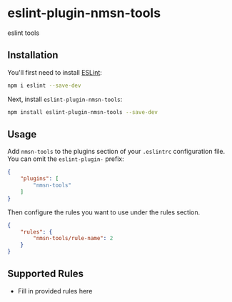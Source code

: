 # eslint-plugin-nmsn-tools

eslint tools

## Installation

You'll first need to install [ESLint](https://eslint.org/):

```sh
npm i eslint --save-dev
```

Next, install `eslint-plugin-nmsn-tools`:

```sh
npm install eslint-plugin-nmsn-tools --save-dev
```

## Usage

Add `nmsn-tools` to the plugins section of your `.eslintrc` configuration file. You can omit the `eslint-plugin-` prefix:

```json
{
    "plugins": [
        "nmsn-tools"
    ]
}
```


Then configure the rules you want to use under the rules section.

```json
{
    "rules": {
        "nmsn-tools/rule-name": 2
    }
}
```

## Supported Rules

* Fill in provided rules here


